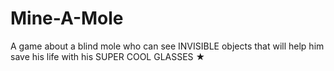 # Mine-A-Mole
 A game about a blind mole who can see INVISIBLE objects that will help him save his life with his SUPER COOL GLASSES ★

